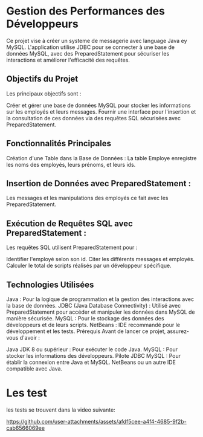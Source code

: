 # Gestion des Performances des Développeurs
Ce projet vise à créer un systeme de messagerie avec language Java ey MySQL. L'application utilise JDBC pour se connecter à une base de données MySQL, avec des PreparedStatement pour sécuriser les interactions et améliorer l'efficacité des requêtes.

## Objectifs du Projet
Les principaux objectifs sont :

Créer et gérer une base de données MySQL pour stocker les informations sur les employés et leurs messages.
Fournir une interface pour l'insertion et la consultation de ces données via des requêtes SQL sécurisées avec PreparedStatement.

## Fonctionnalités Principales
Création d'une Table dans la Base de Données :
La table Employe enregistre les noms des employés, leurs prénoms, et leurs ids.

## Insertion de Données avec PreparedStatement :
Les messages et les manipulations des employés ce fait avec les PreparedStatement.

## Exécution de Requêtes SQL avec PreparedStatement :
Les requêtes SQL utilisent PreparedStatement pour :

Identifier l'employé selon son id.
Citer les différents messages et employés.
Calculer le total de scripts réalisés par un développeur spécifique.

## Technologies Utilisées
Java : Pour la logique de programmation et la gestion des interactions avec la base de données.
JDBC (Java Database Connectivity) : Utilisé avec PreparedStatement pour accéder et manipuler les données dans MySQL de manière sécurisée.
MySQL : Pour le stockage des données des développeurs et de leurs scripts.
NetBeans : IDE recommandé pour le développement et les tests.
Prérequis
Avant de lancer ce projet, assurez-vous d'avoir :

Java JDK 8 ou supérieur : Pour exécuter le code Java.
MySQL : Pour stocker les informations des développeurs.
Pilote JDBC MySQL : Pour établir la connexion entre Java et MySQL.
NetBeans ou un autre IDE compatible avec Java.

# Les test 
les tests se trouvent dans la video suivante:

https://github.com/user-attachments/assets/afdf5cee-a4f4-4685-9f2b-cab6566069ee

